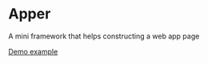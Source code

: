 # Apper
A mini framework that helps constructing a web app page

[Demo example](https://brunoandradebr.github.io/Apper)
